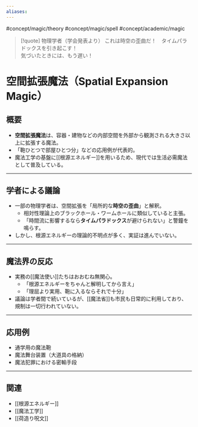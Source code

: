 ```yaml
---
aliases:
---
```

#concept/magic/theory #concept/magic/spell #concept/academic/magic 


> [!quote] 物理学者（学会発表より）
> これは時空の歪曲だ！　タイムパラドックスを引き起こす！  
> 気づいたときには、もう遅い！

# 空間拡張魔法（Spatial Expansion Magic）

## 概要
- **空間拡張魔法**は、容器・建物などの内部空間を外部から観測される大きさ以上に拡張する魔法。
- 「鞄ひとつで部屋ひとつ分」などの応用例が代表的。
- 魔法工学の基盤に[[根源エネルギー]]を用いるため、現代では生活必需魔法として普及している。

---

## 学者による議論
- 一部の物理学者は、空間拡張を「局所的な**時空の歪曲**」と解釈。
  - 相対性理論上のブラックホール・ワームホールに類似していると主張。
  - 「時間流に影響するなら**タイムパラドックス**が避けられない」と警鐘を鳴らす。
- しかし、根源エネルギーの理論的不明点が多く、実証は進んでいない。

---

## 魔法界の反応
- 実務の[[魔法使い]]たちはおおむね無関心。
  - 「根源エネルギーをちゃんと解明してから言え」  
  - 「理屈より実用、鞄に入るならそれで十分」  
- 議論は学者間で続いているが、[[魔法省]]も市民も日常的に利用しており、規制は一切行われていない。

---

## 応用例
- 通学用の魔法鞄
- 魔法舞台装置（大道具の格納）
- 魔法犯罪における密輸手段

---

## 関連
- [[根源エネルギー]]
- [[魔法工学]]
- [[荷造り呪文]]
